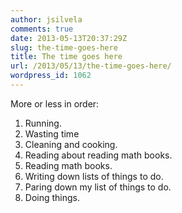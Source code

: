 ```yaml
---
author: jsilvela
comments: true
date: 2013-05-13T20:37:29Z
slug: the-time-goes-here
title: The time goes here
url: /2013/05/13/the-time-goes-here/
wordpress_id: 1062
---
```


More or less in order:

  1. Running.
  2. Wasting time
  3. Cleaning and cooking.
  4. Reading about reading math books.
  5. Reading math books.
  6. Writing down lists of things to do.
  7. Paring down my list of things to do.
  8. Doing things.
